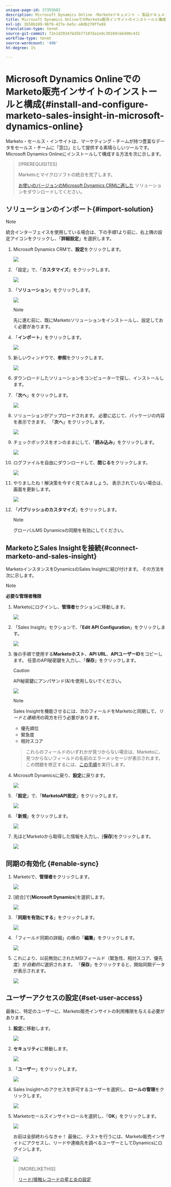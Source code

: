 ```yaml
---
unique-page-id: 37355602
description: Microsoft Dynamics Online -Marketoドキュメント — 製品ドキュメントで、Marketo販売インサイトをインストールおよび構成します
title: Microsoft Dynamics OnlineでのMarketo販売インサイトのインストールと構成
exl-id: 3b58b109-96f9-427e-be5c-a8db270ffe69
translation-type: tm+mt
source-git-commit: 72e1d29347bd5b77107da1e9c30169cb6490c432
workflow-type: tm+mt
source-wordcount: '496'
ht-degree: 1%

---
```


# Microsoft Dynamics OnlineでのMarketo販売インサイトのインストールと構成{#install-and-configure-marketo-sales-insight-in-microsoft-dynamics-online}

Marketo・セールス・インサイトは、マーケティング・チームが持つ豊富なデータをセールス・チームに「窓口」として提供する素晴らしいツールです。 Microsoft Dynamics Onlineにインストールして構成する方法を次に示します。

>[!PREREQUISITES]
>
>Marketoとマイクロソフトの統合を完了します。
>
>[お使いのバージョンのMicrosoft Dynamics CRMに適した](/help/marketo/product-docs/marketo-sales-insight/msi-for-microsoft-dynamics/installing/download-the-marketo-sales-insight-solution-for-microsoft-dynamics.md) ソリューションをダウンロードしてください。

## ソリューションのインポート{#import-solution}

>[!NOTE]
>
>統合インターフェイスを使用している場合は、下の手順1より前に、右上隅の設定アイコンをクリックし、「**詳細設定**」を選択します。

1. Microsoft Dynamics CRMで、**設定**&#x200B;をクリックします。

   ![](assets/image2014-12-12-9-3a4-3a56-1.png)

1. 「設定」で、「**カスタマイズ**」をクリックします。

   ![](assets/image2015-4-29-14-3a22-3a1-1.png)

1. 「**ソリューション**」をクリックします。

   ![](assets/image2014-12-12-9-3a5-3a17-1.png)

   >[!NOTE]
   >
   >先に進む前に、既にMarketoソリューションをインストールし、設定しておく必要があります。

1. 「**インポート**」をクリックします。

   ![](assets/image2014-12-12-9-3a5-3a27-1.png)

1. 新しいウィンドウで、**参照**&#x200B;をクリックします。

   ![](assets/image2014-12-12-9-3a5-3a36-1.png)

1. ダウンロードしたソリューションをコンピューターで探し、インストールします。

1. 「**次へ**」をクリックします。

   ![](assets/seven.png)

1. ソリューションがアップロードされます。 必要に応じて、パッケージの内容を表示できます。 「**次へ**」をクリックします。

   ![](assets/image2014-12-12-9-3a6-3a10-1.png)

1. チェックボックスをオンのままにして、「**読み込み**」をクリックします。

   ![](assets/image2014-12-12-9-3a6-3a19-1.png)

1. ログファイルを自由にダウンロードして、**閉じる**&#x200B;をクリックします。

   ![](assets/image2014-12-12-9-3a6-3a29-1.png)

1. やりましたね！解決策を今すぐ見てみましょう。 表示されていない場合は、画面を更新します。

   ![](assets/eleven.png)

1. 「**パブリッシュのカスタマイズ**」をクリックします。

   >[!NOTE]
   >
   >グローバルMS Dynamicsの同期を有効にしてください。

## MarketoとSales Insightを接続{#connect-marketo-and-sales-insight}

MarketoインスタンスをDynamicsのSales Insightに結び付けます。 その方法を次に示します。

>[!NOTE]
>
>**必要な管理者権限**

1. Marketoにログインし、**管理者**&#x200B;セクションに移動します。

   ![](assets/image2014-12-12-9-3a6-3a50-1.png)

1. 「Sales Insight」セクションで、「**Edit API Configuration**」をクリックします。

   ![](assets/image2014-12-12-9-3a7-3a0-1.png)

1. 後の手順で使用する&#x200B;**Marketoホスト**、**API URL**、**APIユーザーID**&#x200B;をコピーします。 任意のAPI秘密鍵を入力し、「**保存**」をクリックします。

   >[!CAUTION]
   >
   >API秘密鍵にアンパサンド(&amp;)を使用しないでください。

   ![](assets/image2014-12-12-9-3a7-3a9-1.png)

   >[!NOTE]
   >
   >Sales Insightを機能させるには、次のフィールドをMarketoと同期して、_リードと連絡先_&#x200B;の両方を行う必要があります。
   >
   >* 優先順位
   >* 緊急度
   >* 相対スコア

   >
   >これらのフィールドのいずれかが見つからない場合は、Marketoに、見つからないフィールドの名前のエラーメッセージが表示されます。 この問題を修正するには、[この手順](/help/marketo/product-docs/marketo-sales-insight/msi-for-microsoft-dynamics/setting-up-and-using/required-fields-for-syncing-marketo-with-dynamics.md)を実行します。

1. Microsoft Dynamicsに戻り、**設定**&#x200B;に戻ります。

   ![](assets/image2014-12-12-9-3a7-3a25-1.png)

1. 「**設定**」で、「**MarketoAPI設定**」をクリックします。

   ![](assets/image2014-12-12-9-3a7-3a34-1.png)

1. 「**新規**」をクリックします。

   ![](assets/image2014-12-12-9-3a8-3a8-1.png)

1. 先ほどMarketoから取得した情報を入力し、[**保存**]をクリックします。

   ![](assets/image2014-12-12-9-3a8-3a17-1.png)

## 同期の有効化 {#enable-sync}

1. Marketoで、**管理者**&#x200B;をクリックします。

   ![](assets/enable-one.png)

1. [統合]で[**Microsoft Dynamics**]を選択します。

   ![](assets/enable-two.png)

1. 「**同期を有効にする**」をクリックします。

   ![](assets/enable-three.png)

1. 「フィールド同期の詳細」の横の「**編集**」をクリックします。

   ![](assets/enable-four.png)

1. これにより、以前無効にされたMSIフィールド（緊急性、相対スコア、優先度）が&#x200B;_自動的に_&#x200B;選択されます。 「**保存**」をクリックすると、開始同期データが表示されます。

   ![](assets/enable-five.png)

## ユーザーアクセスの設定{#set-user-access}

最後に、特定のユーザーに、Marketo販売インサイトの利用権限を与える必要があります。

1. **設定**&#x200B;に移動します。

   ![](assets/image2014-12-12-9-3a8-3a34-1.png)

1. **セキュリティ**&#x200B;に移動します。

   ![](assets/image2015-4-29-14-3a56-3a33-1.png)

1. 「**ユーザー**」をクリックします。

   ![](assets/image2015-4-29-14-3a57-3a46-1.png)

1. Sales Insightへのアクセスを許可するユーザーを選択し、**ロールの管理**&#x200B;をクリックします。

   ![](assets/image2015-4-29-14-3a59-3a31-1.png)

1. Marketoセールスインサイトロールを選択し、「**OK**」をクリックします。

   ![](assets/image2014-12-12-9-3a9-3a22-1.png)

   お前は全部終わらなきゃ！ 最後に、テストを行うには、Marketo販売インサイトにアクセスし、リードや連絡先を調べるユーザーとしてDynamicsにログインします。

   ![](assets/image2015-4-29-15-3a2-3a27-1.png)

>[!MORELIKETHIS]
>
>[リード/接触レコードの星と炎の設定](/help/marketo/product-docs/marketo-sales-insight/msi-for-microsoft-dynamics/setting-up-and-using/setting-up-stars-and-flames-for-lead-contact-records.md)
